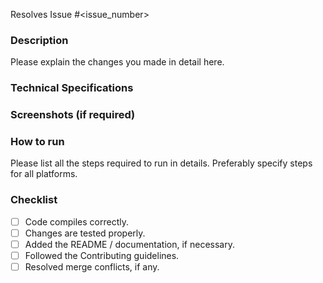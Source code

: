 Resolves Issue #<issue_number>

### Description
Please explain the changes you made in detail here.

### Technical Specifications

### Screenshots (if required)

### How to run
Please list all the steps required to run in details. Preferably specify steps for all platforms.

### Checklist
- [ ] Code compiles correctly.
- [ ] Changes are tested properly.
- [ ] Added the README / documentation, if necessary.
- [ ] Followed the Contributing guidelines.
- [ ] Resolved merge conflicts, if any.

<!-- Delete all the unnecessary / inapplicable text from the template -->